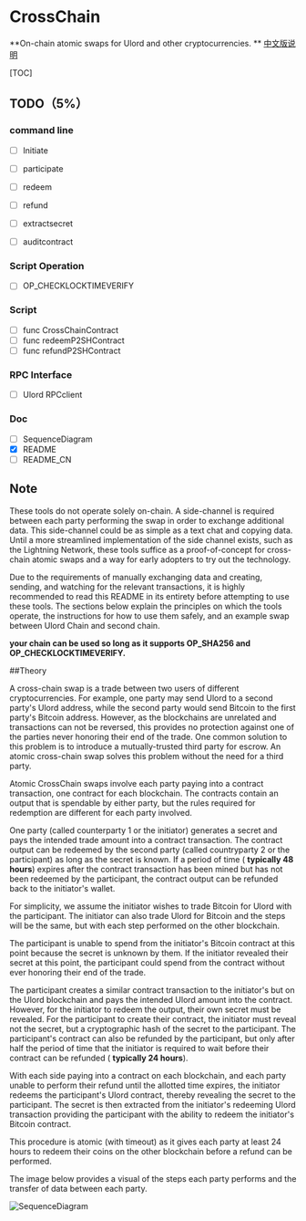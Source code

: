 # CrossChain
**On-chain atomic swaps for Ulord and other cryptocurrencies. **
[中文版说明](https://github.com/UlordChain/CrossChain/blob/master/README_CN.md)



[TOC]



## TODO（5%）

### command line
- [ ] Initiate

- [ ] participate

- [ ] redeem

- [ ] refund

- [ ] extractsecret

- [ ] auditcontract

### Script Operation
- [ ] OP_CHECKLOCKTIMEVERIFY

### Script
- [ ] func CrossChainContract
- [ ] func redeemP2SHContract
- [ ] func refundP2SHContract
### RPC Interface
- [ ] Ulord RPCclient
### Doc
- [ ] SequenceDiagram
- [x] README
- [ ] README_CN

## Note
These tools do not operate solely on-chain. A side-channel is required between each party performing the swap in order to exchange additional data. This side-channel could be as simple as a text chat and copying data. Until a more streamlined implementation of the side channel exists, such as the Lightning Network, these tools suffice as a proof-of-concept for cross-chain atomic swaps and a way for early adopters to try out the technology.

Due to the requirements of manually exchanging data and creating, sending, and watching for the relevant transactions, it is highly recommended to read this README in its entirety before attempting to use these tools. The sections below explain the principles on which the tools operate, the instructions for how to use them safely, and an example swap between Ulord Chain and second chain.

**your chain can be used so long as it supports OP_SHA256 and OP_CHECKLOCKTIMEVERIFY.**

##Theory

A cross-chain swap is a trade between two users of different cryptocurrencies. For example, one party may send Ulord to a second party's Ulord address, while the second party would send Bitcoin to the first party's Bitcoin address. However, as the blockchains are unrelated and transactions can not be reversed, this provides no protection against one of the parties never honoring their end of the trade. One common solution to this problem is to introduce a mutually-trusted third party for escrow. An atomic cross-chain swap solves this problem without the need for a third party.

Atomic CrossChain swaps involve each party paying into a contract transaction, one contract for each blockchain. The contracts contain an output that is spendable by either party, but the rules required for redemption are different for each party involved.

One party (called counterparty 1 or the initiator) generates a secret and pays the intended trade amount into a contract transaction. The contract output can be redeemed by the second party (called countryparty 2 or the participant) as long as the secret is known. If a period of time ( **typically 48 hours**) expires after the contract transaction has been mined but has not been redeemed by the participant, the contract output can be refunded back to the initiator's wallet.

For simplicity, we assume the initiator wishes to trade Bitcoin for Ulord with the participant. The initiator can also trade Ulord for Bitcoin and the steps will be the same, but with each step performed on the other blockchain.

The participant is unable to spend from the initiator's Bitcoin contract at this point because the secret is unknown by them. If the initiator revealed their secret at this point, the participant could spend from the contract without ever honoring their end of the trade.

The participant creates a similar contract transaction to the initiator's but on the Ulord blockchain and pays the intended Ulord amount into the contract. However, for the initiator to redeem the output, their own secret must be revealed. For the participant to create their contract, the initiator must reveal not the secret, but a cryptographic hash of the secret to the participant. The participant's contract can also be refunded by the participant, but only after half the period of time that the initiator is required to wait before their contract can be refunded ( **typically 24 hours**).

With each side paying into a contract on each blockchain, and each party unable to perform their refund until the allotted time expires, the initiator redeems the participant's Ulord contract, thereby revealing the secret to the participant. The secret is then extracted from the initiator's redeeming Ulord transaction providing the participant with the ability to redeem the initiator's Bitcoin contract.

This procedure is atomic (with timeout) as it gives each party at least 24 hours to redeem their coins on the other blockchain before a refund can be performed.

The image below provides a visual of the steps each party performs and the transfer of data between each party.

![SequenceDiagram](https://github.com/UlordChain/CrossChain/blob/master/CrossChain%E2%80%98s%20SequenceDiagram_EN.jpg)

